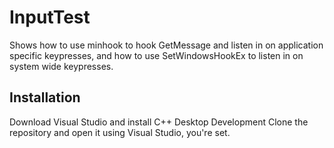 # InputTest

Shows how to use minhook to hook GetMessage and listen in on application specific keypresses, and how to use SetWindowsHookEx to listen in on system wide keypresses.


## Installation

Download Visual Studio and install C++ Desktop Development
Clone the repository and open it using Visual Studio, you're set.
